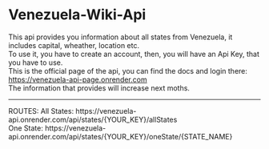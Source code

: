 # Venezuela-Wiki-Api

This api provides you information about all states from Venezuela, it includes capital, wheather, location etc.
<br>
To use it, you have to create an account, then, you will have an Api Key, that you have to use.
<br>
This is the official page of the api, you can find the docs and login there: https://venezuela-api-page.onrender.com
<br>
The information that provides will increase next moths.
<br>
<hr>
ROUTES:
All States: https://venezuela-api.onrender.com/api/states/{YOUR_KEY}/allStates
<br>
One State: https://venezuela-api.onrender.com/api/states/{YOUR_KEY}/oneState/{STATE_NAME}
